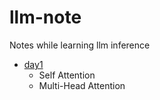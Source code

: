# llm-note
Notes while learning llm inference

- [day1](notes/day1.md) 
  - Self Attention
  - Multi-Head Attention   
